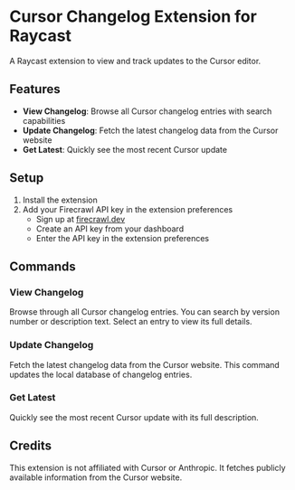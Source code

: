 # Cursor Changelog Extension for Raycast

A Raycast extension to view and track updates to the Cursor editor.

## Features

- **View Changelog**: Browse all Cursor changelog entries with search capabilities
- **Update Changelog**: Fetch the latest changelog data from the Cursor website
- **Get Latest**: Quickly see the most recent Cursor update

## Setup

1. Install the extension
2. Add your Firecrawl API key in the extension preferences
   - Sign up at [firecrawl.dev](https://firecrawl.dev)
   - Create an API key from your dashboard
   - Enter the API key in the extension preferences

## Commands

### View Changelog

Browse through all Cursor changelog entries. You can search by version number or description text. Select an entry to view its full details.

### Update Changelog

Fetch the latest changelog data from the Cursor website. This command updates the local database of changelog entries.

### Get Latest

Quickly see the most recent Cursor update with its full description.

## Credits

This extension is not affiliated with Cursor or Anthropic. It fetches publicly available information from the Cursor website. 